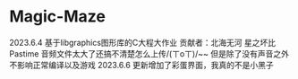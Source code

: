 # Magic-Maze
2023.6.4
基于libgraphics图形库的C大程大作业
贡献者：北海无河 星之坏比 Pastime
音频文件太大了还搞不清楚怎么上传/(ㄒoㄒ)/~~
但是除了没有声音之外不影响正常编译以及游戏
2023.6.6
更新增加了彩蛋界面，我真的不是小黑子
